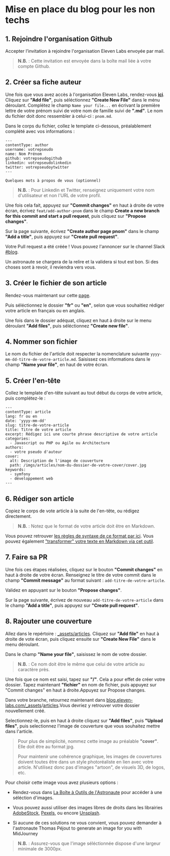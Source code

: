 # Mise en place du blog pour les non techs

## 1. Rejoindre l'organisation Github

Accepter l’invitation à rejoindre l'organisation Eleven Labs envoyée par mail.

> **N.B.** : Cette invitation est envoyée dans la boîte mail liée à votre compte Github.

## 2. Créer sa fiche auteur

Une fois que vous avez accès à l'organisation Eleven Labs, rendez-vous **[ici](https://github.com/eleven-labs/blog.eleven-labs.com/tree/master/_authors)**. Cliquez sur **"Add file"**, puis séléctionnez **"Create New File"** dans le ménu déroulant. Complétez le champ `Name your file...` en écrivant la première lettre de votre prénom suivi de votre nom de famille suivi de **".md"**. Le nom du fichier doit donc ressembler à celui-ci : `pnom.md`.

Dans le corps du fichier, collez le template ci-dessous, préalablement complété avec vos informations :

```
---
contentType: author
username: votrepseudo
name: Nom Prénom
github: votrepseudogithub
linkedin: votrepseudolinkedin
twitter: votrepseudoytwitter
---

Quelques mots à propos de vous (optionnel)
```

> **N.B.** : Pour Linkedin et Twitter, renseignez uniquement votre nom d'utilisateur et non l'URL de votre profil.

Une fois cela fait, appuyez sur **"Commit changes"** en haut à droite de votre écran, écrivez `feat/add-author-pnom` dans le champ **Create a new branch for this commit and start a pull request**, puis cliquez sur **"Propose changes"**.

Sur la page suivante, écrivez **"Create author page pnom"** dans le champ **"Add a title"**, puis appuyez sur **"Create pull request"**.

Votre Pull request a été créée ! Vous pouvez l'annoncer sur le channel Slack [#blog](https://eleven-labs.slack.com/archives/C025L32JY).

Un astronaute se chargera de la relire et la validera si tout est bon. Si des choses sont à revoir, il reviendra vers vous.

## 3. Créer le fichier de son article

Rendez-vous maintenant sur cette [page](https://github.com/eleven-labs/blog.eleven-labs.com/tree/master/_articles).

Puis séléctionnez le dossier **"fr"** ou **"en"**, selon que vous souhaitiez rédiger votre article en français ou en anglais.

Une fois dans le dossier adéquat, cliquez en haut à droite sur le menu déroulant **"Add files"**, puis séléctionnez **"Create new file"**.

## 4. Nommer son fichier

Le nom du fichier de l'article doit respecter la nomenclature suivante `yyyy-mm-dd-titre-de-votre-article.md`. Saisissez ces informations dans le champ **"Name your file"**, en haut de votre écran.

## 5. Créer l'en-tête

Collez le template d'en-tête suivant au tout début du corps de votre article, puis complétez-le :

```
---
contentType: article
lang: fr ou en
date: 'yyyy-mm-dd'
slug: titre-de-votre-article
title: Titre de votre article
excerpt: Rédigez ici une courte phrase descriptive de votre article
categories:
  - Javascript ou PHP ou Agile ou Architecture
authors:
  - votre pseudo d'auteur
cover:
  alt: Description de l'image de couverture
  path: /imgs/articles/nom-du-dossier-de-votre-cover/cover.jpg
keywords:
  - symfony
  - développement web
---
```

## 6. Rédiger son article

Copiez le corps de vote article à la suite de l'en-tête, ou rédigez directement.

> **N.B.** : Notez que le format de votre article doit être en Markdown.

Vous pouvez retrouver [les règles de syntaxe de ce format par ici](https://docs.framasoft.org/fr/grav/markdown.html). Vous pouvez également ["transformer" votre texte en Markdown via cet outil](https://www.pastetomarkdown.com/).

## 7. Faire sa PR

Une fois ces étapes réalisées, cliquez sur le bouton **"Commit changes"** en haut à droite de votre écran. Renseignez le titre de votre commit dans le champ **"Commit message"** au format suivant : `add-titre-de-votre-article`.

Validez en appuyant sur le bouton **"Propose changes"**.

Sur la page suivante, écrivez de nouveau `add-titre-de-votre-article` dans le champ **"Add a title"**, puis appuyez sur **"Create pull request"**.

## 8. Rajouter une couverture

Allez dans le repértoire : [\_assets/articles](https://github.com/eleven-labs/blog.eleven-labs.com/tree/master/_assets/articles). Cliquez sur **"Add file"** en haut à droite de vote écran, puis cliquez ensuite sur **"Create New File"** dans le menu déroulant.

Dans le champ **"Name your file"**, saisissez le nom de votre dossier.

> **N.B.** : Ce nom doit être le même que celui de votre article au caractère près.

Une fois que ce nom est saisi, tapez sur **"/"**. Cela a pour effet de créer votre dossier. Tapez maintenant **"fichier"** en nom de fichier, puis appuyez sur "Commit changes" en haut à droite.Appuyez sur Propose changes.

Dans votre branche, retournez maintenant dans [blog.eleven-labs.com/\_assets](http://blog.eleven-labs.com/_assets)/[articles](https://github.com/eleven-labs/blog.eleven-labs.com/tree/master/_assets/articles).Vous devriez y retrouver votre dossier nouvellement créé.

Selectionnez-le, puis en haut à droite cliquez sur **"Add files"**, puis **"Upload files"**, puis selectionnez l'image de couverture que vous souhaitez mettre dans l'article.

> Pour plus de simplicité, nommez cette image au préalable **"cover"**. Elle doit être au format jpg.
>
> Pour maintenir une cohérence graphique, les images de couvertures doivent toutes être dans un style photoréaliste en lien avec votre article. N'utilisez donc pas d'images "artoon", de visuels 3D, de logos, etc.

Pour choisir cette image vous avez plusieurs options :

- Rendez-vous dans [La Boîte à Outils de l'Astronaute](https://drive.google.com/drive/folders/1SLZRiqHSel3AWNSVbrblfg3ON_XwR5RU?usp=drive_link) pour accéder à une séléction d'images.

- Vous pouvez aussi utiliser des images libres de droits dans les librairies [AdobeStock](https://stock.adobe.com/fr/), [Pexels](https://www.pexels.com/fr-fr/), ou encore [Unsplash](https://unsplash.com/fr).

- Si aucune de ces solutions ne vous convient, vous pouvez demander à l'astronaute Thomas Péjout to generate an image for you with MidJourney


> **N.B.** : Assurez-vous que l'image séléctionnée dispose d'une largeur minimale de 3000px.
